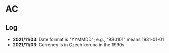 # AC

## Log

- **2021/11/03**: Date format is "YYMMDD"; e.g., "930101" means 1931-01-01
- **2021/11/03**: Currency is in Czech koruna in the 1990s
